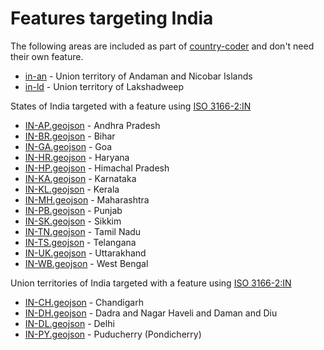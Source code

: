 # Features targeting India

The following areas are included as part of [country-coder](https://github.com/rapideditor/country-coder) and don't need their own feature.

- [in-an](https://location-conflation.com/?locationSet=%7B%22include%22%3A%5B%22in-an%22%5D%7D&referrer=nsi) - Union territory of Andaman and Nicobar Islands
- [in-ld](https://location-conflation.com/?locationSet=%7B%22include%22%3A%5B%22in-ld%22%5D%7D&referrer=nsi) - Union territory of Lakshadweep

States of India targeted with a feature using [ISO 3166-2:IN](https://en.wikipedia.org/wiki/ISO_3166-2:IN)

- [IN-AP.geojson](https://location-conflation.com/?locationSet=%7B%22include%22%3A%5B%22in-ap.geojson%22%5D%7D&referrer=nsi) - Andhra Pradesh
- [IN-BR.geojson](https://location-conflation.com/?locationSet=%7B%22include%22%3A%5B%22in-br.geojson%22%5D%7D&referrer=nsi) - Bihar
- [IN-GA.geojson](https://location-conflation.com/?locationSet=%7B%22include%22%3A%5B%22in-ga.geojson%22%5D%7D&referrer=nsi) - Goa
- [IN-HR.geojson](https://location-conflation.com/?locationSet=%7B%22include%22%3A%5B%22in-hr.geojson%22%5D%7D&referrer=nsi) - Haryana
- [IN-HP.geojson](https://location-conflation.com/?locationSet=%7B%22include%22%3A%5B%22in-hp.geojson%22%5D%7D&referrer=nsi) - Himachal Pradesh
- [IN-KA.geojson](https://location-conflation.com/?locationSet=%7B%22include%22%3A%5B%22in-ka.geojson%22%5D%7D&referrer=nsi) - Karnataka
- [IN-KL.geojson](https://location-conflation.com/?locationSet=%7B%22include%22%3A%5B%22in-kl.geojson%22%5D%7D&referrer=nsi) - Kerala
- [IN-MH.geojson](https://location-conflation.com/?locationSet=%7B%22include%22%3A%5B%22in-mh.geojson%22%5D%7D&referrer=nsi) - Maharashtra
- [IN-PB.geojson](https://location-conflation.com/?locationSet=%7B%22include%22%3A%5B%22in-pb.geojson%22%5D%7D&referrer=nsi) - Punjab
- [IN-SK.geojson](https://location-conflation.com/?locationSet=%7B%22include%22%3A%5B%22in-sk.geojson%22%5D%7D&referrer=nsi) - Sikkim
- [IN-TN.geojson](https://location-conflation.com/?locationSet=%7B%22include%22%3A%5B%22in-tn.geojson%22%5D%7D&referrer=nsi) - Tamil Nadu
- [IN-TS.geojson](https://location-conflation.com/?locationSet=%7B%22include%22%3A%5B%22in-ts.geojson%22%5D%7D&referrer=nsi) - Telangana
- [IN-UK.geojson](https://location-conflation.com/?locationSet=%7B%22include%22%3A%5B%22in-uk.geojson%22%5D%7D&referrer=nsi) - Uttarakhand
- [IN-WB.geojson](https://location-conflation.com/?locationSet=%7B%22include%22%3A%5B%22in-wb.geojson%22%5D%7D&referrer=nsi) - West Bengal

Union territories of India targeted with a feature using [ISO 3166-2:IN](https://en.wikipedia.org/wiki/ISO_3166-2:IN)

- [IN-CH.geojson](https://location-conflation.com/?locationSet=%7B%22include%22%3A%5B%22in-ch.geojson%22%5D%7D&referrer=nsi) - Chandigarh
- [IN-DH.geojson](https://location-conflation.com/?locationSet=%7B%22include%22%3A%5B%22in-dh.geojson%22%5D%7D&referrer=nsi) - Dadra and Nagar Haveli and Daman and Diu
- [IN-DL.geojson](https://location-conflation.com/?locationSet=%7B%22include%22%3A%5B%22in-dl.geojson%22%5D%7D&referrer=nsi) - Delhi
- [IN-PY.geojson](https://location-conflation.com/?locationSet=%7B%22include%22%3A%5B%22in-py.geojson%22%5D%7D&referrer=nsi) - Puducherry (Pondicherry)
